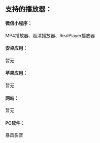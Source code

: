 <h2>支持的播放器：</h2>
<h4>微信小程序：</h4>MP4播放器、超清播放器、RealPlayer播放器
<h4>安卓应用：</h4>暂无
<h4>苹果应用：</h4>暂无
<h4>网站：</h4>暂无
<h4>PC软件：</h4>暴风影音
